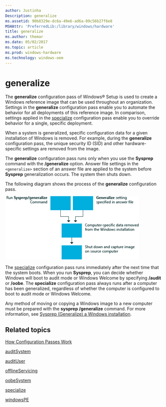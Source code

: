 ```yaml
---
author: Justinha
Description: generalize
ms.assetid: 90b8329e-dc6a-49e6-ad6a-09c56b27f6e8
MSHAttr: 'PreferredLib:/library/windows/hardware'
title: generalize
ms.author: themar
ms.date: 05/02/2017
ms.topic: article
ms.prod: windows-hardware
ms.technology: windows-oem
---
```


# generalize


The **generalize** configuration pass of Windows® Setup is used to create a Windows reference image that can be used throughout an organization. Settings in the **generalize** configuration pass enable you to automate the behavior for all deployments of this reference image. In comparison, settings applied in the [specialize](specialize.md) configuration pass enable you to override behavior for a single, specific deployment.

When a system is generalized, specific configuration data for a given installation of Windows is removed. For example, during the **generalize** configuration pass, the unique security ID (SID) and other hardware-specific settings are removed from the image.

The **generalize** configuration pass runs only when you use the **Sysprep** command with the **/generalize** option. Answer file settings in the `<generalize>` section of an answer file are applied to the system before **Sysprep** generalization occurs. The system then shuts down.

The following diagram shows the process of the **generalize** configuration pass.

![generalize configuration pass](images/dep-win8-l-generalizeunattend.jpg)

The [specialize](specialize.md) configuration pass runs immediately after the next time that the system boots. When you run **Sysprep**, you can decide whether Windows will boot to audit mode or Windows Welcome by specifying **/audit** or **/oobe**. The **specialize** configuration pass always runs after a computer has been generalized, regardless of whether the computer is configured to boot to audit mode or Windows Welcome.

Any method of moving or copying a Windows image to a new computer must be prepared with the **sysprep /generalize** command. For more information, see [Sysprep (Generalize) a Windows installation](sysprep--generalize--a-windows-installation.md).

## <span id="related_topics"></span>Related topics


[How Configuration Passes Work](how-configuration-passes-work.md)

[auditSystem](auditsystem.md)

[auditUser](audituser.md)

[offlineServicing](offlineservicing.md)

[oobeSystem](oobesystem.md)

[specialize](specialize.md)

[windowsPE](windowspe.md)

 

 






